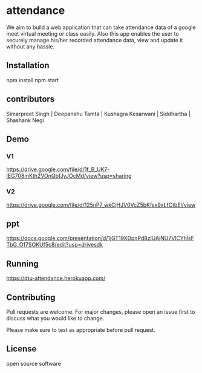 # attendance 
We aim to build a web application that can take attendance data of a google meet virtual meeting or class easily. Also this app enables the user to securely manage his/her recorded attendance data, view and update it  without any hassle.


## Installation

npm install 
npm start

## contributors
 Simarpreet Singh |
 Deepanshu Tamta |
 Kushagra Kesarwani |
 Siddhartha |
  Shashank Negi 

## Demo
### V1
https://drive.google.com/file/d/1f_B_UK7-IEG708mKth2VOnQbfJyJOcMd/view?usp=sharing
### V2
https://drive.google.com/file/d/125nP7_wkCjHJV0VcZ5bKfsx9xLfCtbEl/view

## ppt 
https://docs.google.com/presentation/d/1jGT19XDpnPd8zlUAjNU7VlCYhlsFTbG_O17SOKUf5c8/edit?usp=drivesdk


## Running
https://dtu-attendance.herokuapp.com/


## Contributing
Pull requests are welcome. For major changes, please open an issue first to discuss what you would like to change.

Please make sure to test as appropriate before pull request.

## License
open source software 
